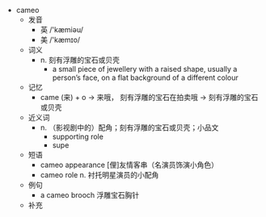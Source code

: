 - cameo
  - 发音
    - 英 /'kæmiəu/
    - 美 /'kæmɪo/
  - 词义
    - n. 刻有浮雕的宝石或贝壳
      - a small piece of jewellery with a raised shape, usually a person’s face, on a flat background of a different colour
  - 记忆
    - came (来) + o → 来哦， 刻有浮雕的宝石在拍卖哦 → 刻有浮雕的宝石或贝壳
  - 近义词
    - n. （影视剧中的）配角；刻有浮雕的宝石或贝壳；小品文
      - supporting role
      - supe
  - 短语
    - cameo appearance [俚]友情客串（名演员饰演小角色）
    - cameo role n. 衬托明星演员的小配角
  - 例句
    - a cameo brooch 浮雕宝石胸针
  - 补充